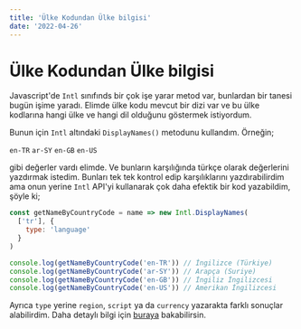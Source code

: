 ```yaml
---
title: 'Ülke Kodundan Ülke bilgisi'
date: '2022-04-26'
---
```


# Ülke Kodundan Ülke bilgisi

Javascript'de `Intl` sınıfınds bir çok işe yarar metod var, bunlardan bir tanesi bugün işime yaradı. Elimde ülke kodu mevcut bir dizi var ve bu ülke kodlarına hangi ülke ve hangi dil olduğunu göstermek istiyordum.

Bunun için `Intl` altındaki `DisplayNames()` metodunu kullandım. Örneğin;

`en-TR`
`ar-SY`
`en-GB`
`en-US`

gibi değerler vardı elimde. Ve bunların karşılığında türkçe olarak değerlerini yazdırmak istedim. Bunları tek tek kontrol edip karşılıklarını yazdırabilirdim ama onun yerine `Intl` API'yi kullanarak çok daha efektik bir kod yazabildim, şöyle ki;

```js
const getNameByCountryCode = name => new Intl.DisplayNames(
  ['tr'], {
    type: 'language'
  }
)

console.log(getNameByCountryCode('en-TR')) // İngilizce (Türkiye)	
console.log(getNameByCountryCode('ar-SY')) // Arapça (Suriye)	
console.log(getNameByCountryCode('en-GB')) // İngiliz İngilizcesi	
console.log(getNameByCountryCode('en-US')) // Amerikan İngilizcesi	
```

Ayrıca `type` yerine `region`, `script` ya da `currency` yazarakta farklı sonuçlar alabilirdim.
Daha detaylı bilgi için [buraya](https://developer.mozilla.org/en-US/docs/Web/JavaScript/Reference/Global_Objects/Intl/DisplayNames) bakabilirsin.
